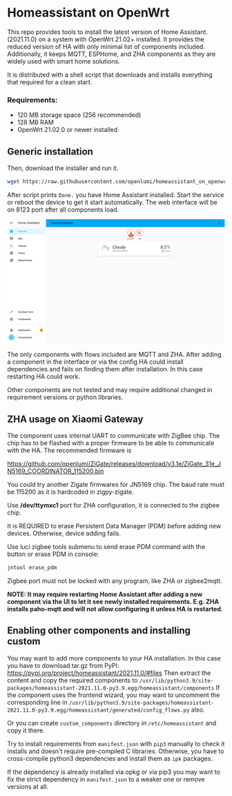 # Homeassistant on OpenWrt

This repo provides tools to install the latest version of Home Assistant. (2021.11.0)
on a system with OpenWrt 21.02+ installed. It provides the reduced version of HA with only minimal list of components 
included. Additionally, it keeps MQTT, ESPHome, and ZHA components as they are 
widely used with smart home solutions.

It is distributed with a shell script that downloads and installs everything that required for a clean start.

### Requirements:
- 120 MB storage space (256 recommended)
- 128 MB RAM
- OpenWrt 21.02.0 or newer installed

## Generic installation
Then, download the installer and run it.

```sh
wget https://raw.githubusercontent.com/openlumi/homeassistant_on_openwrt/21.02/ha_install.sh -O - | sh
```

After script prints `Done.` you have Home Assistant installed. 
Start the service or reboot the device to get it start automatically.
The web interface will be on 8123 port after all components load.

![Home Assitant](homeassistant.png)

The only components with flows included are MQTT and ZHA.
After adding a component in the interface or via the config
HA could install dependencies and fails on finding them after installation.
In this case restarting HA could work.

Other components are not tested and may require additional changed in 
requirement versions or python libraries.

## ZHA usage on Xiaomi Gateway

The component uses internal UART to communicate with ZigBee chip.
The chip has to be flashed with a proper firmware to be able to 
communicate with the HA. The recommended firmware is 

https://github.com/openlumi/ZiGate/releases/download/v3.1e/ZiGate_31e_JN5169_COORDINATOR_115200.bin

You could try another Zigate firmwares for JN5169 chip. The baud rate
must be 115200 as it is hardcoded in zigpy-zigate.

Use **/dev/ttymxc1** port for ZHA configuration, it is connected to the zigbee chip.

It is REQUIRED to erase Persistent Data Manager (PDM) before adding new devices.
Otherwise, device adding fails.

Use luci zigbee tools submenu to send erase PDM command with the button or
erase PDM in console:

```sh
jntool erase_pdm
```

Zigbee port must not be locked with any program, like ZHA or zigbee2mqtt.

**NOTE: It may require restarting Home Assistant after adding a new 
component via the UI to let it see newly installed requirements. 
E.g. ZHA installs paho-mqtt and will not allow configuring it unless HA is 
restarted.**

## Enabling other components and installing custom

You may want to add more components to your HA installation.
In this case you have to download tar.gz from PyPI:
https://pypi.org/project/homeassistant/2021.11.0/#files
Then extract the content and copy the required components to 
`/usr/lib/python3.9/site-packages/homeassistant-2021.11.0-py3.9.egg/homeassistant/components`
If the component uses the frontend wizard, you may want to uncomment the
corresponding line in 
`/usr/lib/python3.9/site-packages/homeassistant-2021.11.0-py3.9.egg/homeassistant/generated/config_flows.py`
also.

Or you can create `custom_components` directory in `/etc/homeassistant` and
copy it there.

Try to install requirements from `manifest.json` with `pip3` manually
to check it installs and doesn't require pre-compiled C libraries.
Otherwise, you have to cross-compile python3 dependencies and install
them as `ipk` packages.

If the dependency is already installed via opkg or via pip3 you may want
to fix the strict dependency in `manifest.json` to a weaker one or remove 
versions at all.
